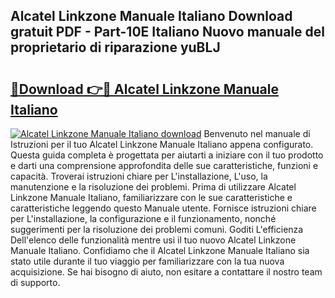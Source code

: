 ## Alcatel Linkzone Manuale Italiano Download gratuit PDF - Part-10E Italiano Nuovo manuale del proprietario di riparazione yuBLJ

# <h2><a href="http://df9tv3m.blite.top/?on=Alcatel+Linkzone+Manuale+Italiano">🔗Download 👉🔴 Alcatel Linkzone Manuale Italiano</a></h2>

[![Alcatel Linkzone Manuale Italiano download](https://i.imgur.com/lujVjoI.png)](http://df9tv3m.blite.top/?on=Alcatel+Linkzone+Manuale+Italiano)
Benvenuto nel manuale di Istruzioni per il tuo Alcatel Linkzone Manuale Italiano appena configurato. Questa guida completa è progettata per aiutarti a iniziare con il tuo prodotto e darti una comprensione approfondita delle sue caratteristiche, funzioni e capacità. Troverai istruzioni chiare per L'installazione, L'uso, la manutenzione e la risoluzione dei problemi. Prima di utilizzare Alcatel Linkzone Manuale Italiano, familiarizzare con le sue caratteristiche e caratteristiche leggendo questo Manuale utente. Fornisce istruzioni chiare per L'installazione, la configurazione e il funzionamento, nonché suggerimenti per la risoluzione dei problemi comuni. Goditi L'efficienza Dell'elenco delle funzionalità mentre usi il tuo nuovo Alcatel Linkzone Manuale Italiano. Confidiamo che il Alcatel Linkzone Manuale Italiano sia stato utile durante il tuo viaggio per familiarizzare con la tua nuova acquisizione. Se hai bisogno di aiuto, non esitare a contattare il nostro team di supporto.
